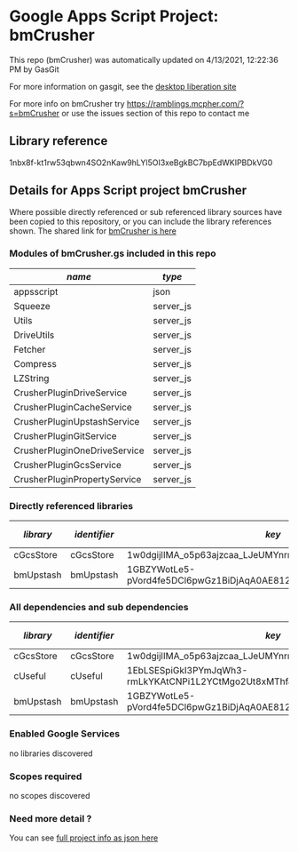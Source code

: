 # Google Apps Script Project: bmCrusher
This repo (bmCrusher) was automatically updated on 4/13/2021, 12:22:36 PM by GasGit

For more information on gasgit, see the [desktop liberation site](https://ramblings.mcpher.com/drive-sdk-and-github/migrategasgit/ "desktop liberation")

For more info on bmCrusher try https://ramblings.mcpher.com/?s=bmCrusher or use the issues section of this repo to contact me
## Library reference
1nbx8f-kt1rw53qbwn4SO2nKaw9hLYl5OI3xeBgkBC7bpEdWKIPBDkVG0


## Details for Apps Script project bmCrusher
Where possible directly referenced or sub referenced library sources have been copied to this repository, or you can include the library references shown. 
The shared link for [bmCrusher is here](https://script.google.com/d/1nbx8f-kt1rw53qbwn4SO2nKaw9hLYl5OI3xeBgkBC7bpEdWKIPBDkVG0/edit?usp=sharing "open in the GAS IDE")

### Modules of bmCrusher.gs included in this repo
*name*|*type*
--- | --- 
appsscript| json
Squeeze| server_js
Utils| server_js
DriveUtils| server_js
Fetcher| server_js
Compress| server_js
LZString| server_js
CrusherPluginDriveService| server_js
CrusherPluginCacheService| server_js
CrusherPluginUpstashService| server_js
CrusherPluginGitService| server_js
CrusherPluginOneDriveService| server_js
CrusherPluginGcsService| server_js
CrusherPluginPropertyService| server_js
### Directly referenced libraries
*library*|*identifier*|*key*|*version*|*dev mode*|*source*|
--- | --- | --- | --- | --- | --- 
cGcsStore| cGcsStore|1w0dgijlIMA_o5p63ajzcaa_LJeUMYnrrSgfOzLKHesKZJqDCzw36qorl|8|no|[here](libraries/cGcsStore "library source")
bmUpstash| bmUpstash|1GBZYWotLe5-pVord4fe5DCl6pwGz1BiDjAqA0AE812_qy6XTWmWeZNX-|6|no|[here](libraries/bmUpstash "library source")
### All dependencies and sub dependencies
*library*|*identifier*|*key*|*version*|*dev mode*|*source*|
--- | --- | --- | --- | --- | --- 
cGcsStore| cGcsStore|1w0dgijlIMA_o5p63ajzcaa_LJeUMYnrrSgfOzLKHesKZJqDCzw36qorl|8|no|[here](libraries/cGcsStore "library source")
cUseful| cUseful|1EbLSESpiGkI3PYmJqWh3-rmLkYKAtCNPi1L2YCtMgo2Ut8xMThfJ41Ex|129|no|[here](libraries/cUseful "library source")
bmUpstash| bmUpstash|1GBZYWotLe5-pVord4fe5DCl6pwGz1BiDjAqA0AE812_qy6XTWmWeZNX-|6|no|[here](libraries/bmUpstash "library source")
### Enabled Google Services
no libraries discovered
### Scopes required
no scopes discovered
### Need more detail ?
You can see [full project info as json here](info.json)

